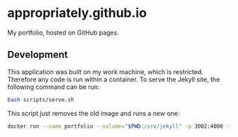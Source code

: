 # appropriately.github.io

My portfolio, hosted on GitHub pages.

## Development

This application was built on my work machine, which is restricted. Therefore any code is run within a container. To serve the Jekyll site, the following command can be run:

```bash
bash scripts/serve.sh
```

This script just removes the old image and runs a new one:

```bash
docker run --name portfolio --volume="$PWD:/srv/jekyll" -p 3002:4000 -it jekyll/jekyll jekyll serve --watch --drafts
```
